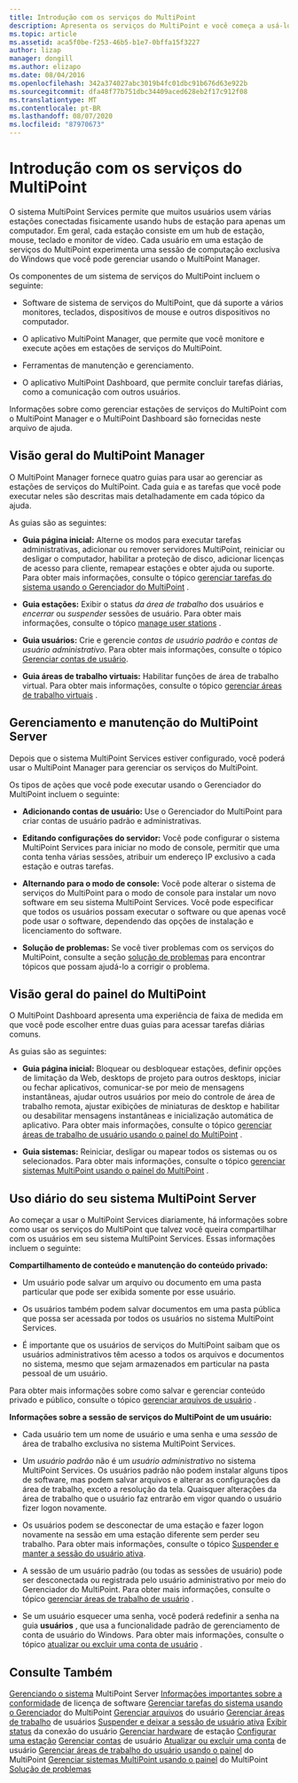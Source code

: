 ```yaml
---
title: Introdução com os serviços do MultiPoint
description: Apresenta os serviços do MultiPoint e você começa a usá-lo.
ms.topic: article
ms.assetid: aca5f0be-f253-46b5-b1e7-0bffa15f3227
author: lizap
manager: dongill
ms.author: elizapo
ms.date: 08/04/2016
ms.openlocfilehash: 342a374027abc3019b4fc01dbc91b676d63e922b
ms.sourcegitcommit: dfa48f77b751dbc34409aced628eb2f17c912f08
ms.translationtype: MT
ms.contentlocale: pt-BR
ms.lasthandoff: 08/07/2020
ms.locfileid: "87970673"
---
```

# <a name="getting-started-with-multipoint-services"></a>Introdução com os serviços do MultiPoint
O sistema MultiPoint Services permite que muitos usuários usem várias estações conectadas fisicamente usando hubs de estação para apenas um computador. Em geral, cada estação consiste em um hub de estação, mouse, teclado e monitor de vídeo. Cada usuário em uma estação de serviços do MultiPoint experimenta uma sessão de computação exclusiva do Windows que você pode gerenciar usando o MultiPoint Manager.

Os componentes de um sistema de serviços do MultiPoint incluem o seguinte:

-   Software de sistema de serviços do MultiPoint, que dá suporte a vários monitores, teclados, dispositivos de mouse e outros dispositivos no computador.

-   O aplicativo MultiPoint Manager, que permite que você monitore e execute ações em estações de serviços do MultiPoint.

-   Ferramentas de manutenção e gerenciamento.

-   O aplicativo MultiPoint Dashboard, que permite concluir tarefas diárias, como a comunicação com outros usuários.

Informações sobre como gerenciar estações de serviços do MultiPoint com o MultiPoint Manager e o MultiPoint Dashboard são fornecidas neste arquivo de ajuda.

## <a name="overview-of-multipoint-manager"></a>Visão geral do MultiPoint Manager
O MultiPoint Manager fornece quatro guias para usar ao gerenciar as estações de serviços do MultiPoint. Cada guia e as tarefas que você pode executar neles são descritas mais detalhadamente em cada tópico da ajuda.

As guias são as seguintes:

-   **Guia página inicial:** Alterne os modos para executar tarefas administrativas, adicionar ou remover servidores MultiPoint, reiniciar ou desligar o computador, habilitar a proteção de disco, adicionar licenças de acesso para cliente, remapear estações e obter ajuda ou suporte. Para obter mais informações, consulte o tópico [gerenciar tarefas do sistema usando o Gerenciador do MultiPoint](Manage-System-Tasks-Using-MultiPoint-Manager.md) .

-   **Guia estações:** Exibir o status *da área de trabalho* dos usuários e *encerrar* ou *suspender* sessões de usuário. Para obter mais informações, consulte o tópico [manage user stations](Manage-User-Stations.md) .

-   **Guia usuários:** Crie e gerencie *contas de usuário padrão* e *contas de usuário administrativo*. Para obter mais informações, consulte o tópico [Gerenciar contas de usuário](Manage-User-Accounts.md).

-   **Guia áreas de trabalho virtuais:** Habilitar funções de área de trabalho virtual. Para obter mais informações, consulte o tópico [gerenciar áreas de trabalho virtuais](Manage-Virtual-Desktops.md) .

## <a name="multipoint-server-management-and-maintenance"></a>Gerenciamento e manutenção do MultiPoint Server
Depois que o sistema MultiPoint Services estiver configurado, você poderá usar o MultiPoint Manager para gerenciar os serviços do MultiPoint.

Os tipos de ações que você pode executar usando o Gerenciador do MultiPoint incluem o seguinte:

-   **Adicionando contas de usuário:** Use o Gerenciador do MultiPoint para criar contas de usuário padrão e administrativas.

-   **Editando configurações do servidor:** Você pode configurar o sistema MultiPoint Services para iniciar no modo de console, permitir que uma conta tenha várias sessões, atribuir um endereço IP exclusivo a cada estação e outras tarefas.

-   **Alternando para o modo de console:** Você pode alterar o sistema de serviços do MultiPoint para o modo de console para instalar um novo software em seu sistema MultiPoint Services. Você pode especificar que todos os usuários possam executar o software ou que apenas você pode usar o software, dependendo das opções de instalação e licenciamento do software.

-   **Solução de problemas:** Se você tiver problemas com os serviços do MultiPoint, consulte a seção [solução de problemas](Troubleshooting.md) para encontrar tópicos que possam ajudá-lo a corrigir o problema.

## <a name="overview-of-multipoint-dashboard"></a>Visão geral do painel do MultiPoint
O MultiPoint Dashboard apresenta uma experiência de faixa de medida em que você pode escolher entre duas guias para acessar tarefas diárias comuns.

As guias são as seguintes:

-   **Guia página inicial:** Bloquear ou desbloquear estações, definir opções de limitação da Web, desktops de projeto para outros desktops, iniciar ou fechar aplicativos, comunicar-se por meio de mensagens instantâneas, ajudar outros usuários por meio do controle de área de trabalho remota, ajustar exibições de miniaturas de desktop e habilitar ou desabilitar mensagens instantâneas e inicialização automática de aplicativo. Para obter mais informações, consulte o tópico [gerenciar áreas de trabalho de usuário usando o painel do MultiPoint](Manage-User-Desktops-Using-MultiPoint-Dashboard.md) .

-   **Guia sistemas:** Reiniciar, desligar ou mapear todos os sistemas ou os selecionados. Para obter mais informações, consulte o tópico [gerenciar sistemas MultiPoint usando o painel do MultiPoint](Manage-MultiPoint-Systems-Using-MultiPoint-Dashboard.md) .

## <a name="daily-use-of-your-multipoint-server-system"></a>Uso diário do seu sistema MultiPoint Server
Ao começar a usar o MultiPoint Services diariamente, há informações sobre como usar os serviços do MultiPoint que talvez você queira compartilhar com os usuários em seu sistema MultiPoint Services. Essas informações incluem o seguinte:

**Compartilhamento de conteúdo e manutenção do conteúdo privado:**

-   Um usuário pode salvar um arquivo ou documento em uma pasta particular que pode ser exibida somente por esse usuário.

-   Os usuários também podem salvar documentos em uma pasta pública que possa ser acessada por todos os usuários no sistema MultiPoint Services.

-   É importante que os usuários de serviços do MultiPoint saibam que os usuários administrativos têm acesso a todos os arquivos e documentos no sistema, mesmo que sejam armazenados em particular na pasta pessoal de um usuário.

Para obter mais informações sobre como salvar e gerenciar conteúdo privado e público, consulte o tópico [gerenciar arquivos de usuário](Manage-User-Files.md) .

**Informações sobre a sessão de serviços do MultiPoint de um usuário:**

-   Cada usuário tem um nome de usuário e uma senha e uma *sessão* de área de trabalho exclusiva no sistema MultiPoint Services.

-   Um *usuário padrão* não é um *usuário administrativo* no sistema MultiPoint Services. Os usuários padrão não podem instalar alguns tipos de software, mas podem salvar arquivos e alterar as configurações da área de trabalho, exceto a resolução da tela. Quaisquer alterações da área de trabalho que o usuário faz entrarão em vigor quando o usuário fizer logon novamente.

-   Os usuários podem se desconectar de uma estação e fazer logon novamente na sessão em uma estação diferente sem perder seu trabalho. Para obter mais informações, consulte o tópico [Suspender e manter a sessão do usuário ativa](Suspend-and-Leave-User-Session-Active.md).

-   A sessão de um usuário padrão (ou todas as sessões de usuário) pode ser desconectada ou registrada pelo usuário administrativo por meio do Gerenciador do MultiPoint. Para obter mais informações, consulte o tópico [gerenciar áreas de trabalho de usuário](manage-user-desktops-using-multipoint-dashboard.md) .

-   Se um usuário esquecer uma senha, você poderá redefinir a senha na guia **usuários** , que usa a funcionalidade padrão de gerenciamento de conta de usuário do Windows. Para obter mais informações, consulte o tópico [atualizar ou excluir uma conta de usuário](Update-or-Delete-a-User-Account.md) .

## <a name="see-also"></a>Consulte Também
[Gerenciando o sistema](managing-your-multipoint-services-system.md) 
 MultiPoint Server [Informações importantes sobre a conformidade](Important-Information-about-Software-License-Compliance.md) 
 de licença de software [Gerenciar tarefas do sistema usando o Gerenciador](Manage-System-Tasks-Using-MultiPoint-Manager.md) 
 do MultiPoint [Gerenciar arquivos](Manage-User-Files.md) 
 do usuário [Gerenciar áreas de trabalho](manage-user-desktops-using-multipoint-dashboard.md) 
 de usuários [Suspender e deixar a sessão de usuário ativa](Suspend-and-Leave-User-Session-Active.md) 
 [Exibir status](View-User-Connection-Status.md) 
 da conexão do usuário [Gerenciar hardware](Manage-Station-Hardware.md) 
 de estação [Configurar uma estação](Set-Up-a-Station.md) 
 [Gerenciar contas](Manage-User-Accounts.md) 
 de usuário [Atualizar ou excluir uma conta](Update-or-Delete-a-User-Account.md) 
 de usuário [Gerenciar áreas de trabalho do usuário usando o painel](Manage-User-Desktops-Using-MultiPoint-Dashboard.md) 
 do MultiPoint [Gerenciar sistemas MultiPoint usando o painel](Manage-MultiPoint-Systems-Using-MultiPoint-Dashboard.md) 
 do MultiPoint [Solução de problemas](Troubleshooting.md)

